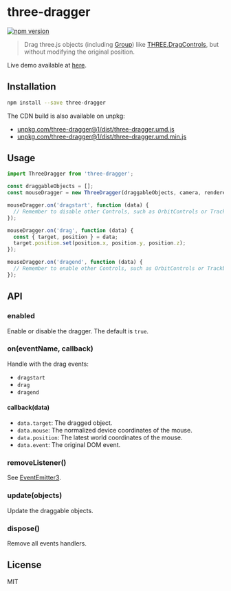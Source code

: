 # three-dragger

[![npm version](https://img.shields.io/npm/v/three-dragger.svg)](https://www.npmjs.com/package/three-dragger)

> Drag three.js objects (including [Group](https://threejs.org/docs/#api/en/objects/Group)) like [THREE.DragControls](https://github.com/mrdoob/three.js/blob/dev/examples/js/controls/DragControls.js), but without modifying the original position.

Live demo available at [here](https://keqingrong.github.io/three-dragger/example/).

## Installation

```sh
npm install --save three-dragger
```

The CDN build is also available on unpkg:

- [unpkg.com/three-dragger@1/dist/three-dragger.umd.js](https://unpkg.com/three-dragger@1/dist/three-dragger.umd.js)
- [unpkg.com/three-dragger@1/dist/three-dragger.umd.min.js](https://unpkg.com/three-dragger@1/dist/three-dragger.umd.min.js)

## Usage

```js
import ThreeDragger from 'three-dragger';

const draggableObjects = [];
const mouseDragger = new ThreeDragger(draggableObjects, camera, renderer.domElement);

mouseDragger.on('dragstart', function (data) {
  // Remember to disable other Controls, such as OrbitControls or TrackballControls
});

mouseDragger.on('drag', function (data) {
  const { target, position } = data;
  target.position.set(position.x, position.y, position.z);
});

mouseDragger.on('dragend', function (data) {
  // Remember to enable other Controls, such as OrbitControls or TrackballControls
});
```

## API

### enabled

Enable or disable the dragger. The default is `true`.

### on(eventName, callback)

Handle with the drag events:

- `dragstart`
- `drag`
- `dragend`

#### callback(data)

- `data.target`: The dragged object.
- `data.mouse`: The normalized device coordinates of the mouse.
- `data.position`: The latest world coordinates of the mouse.
- `data.event`: The original DOM event.

### removeListener()

See [EventEmitter3](https://github.com/primus/EventEmitter3).

### update(objects)

Update the draggable objects.

### dispose()

Remove all events handlers.

## License

MIT
